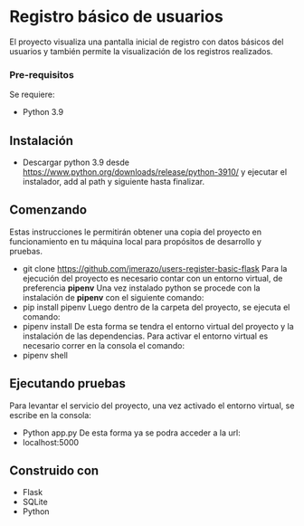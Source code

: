 # Registro básico de usuarios
El proyecto visualiza una pantalla inicial de registro con datos básicos del usuarios y también permite la visualización de los registros realizados.

### Pre-requisitos
Se requiere:
- Python 3.9

## Instalación
- Descargar python 3.9 desde https://www.python.org/downloads/release/python-3910/ y ejecutar el instalador, add al path y siguiente hasta finalizar.

## Comenzando
Estas instrucciones le permitirán obtener una copia del proyecto en funcionamiento en tu máquina local para propósitos de desarrollo y pruebas.
- git clone https://github.com/jmerazo/users-register-basic-flask
Para la ejecución del proyecto es necesario contar con un entorno virtual, de preferencia **pipenv**
Una vez instalado python se procede con la instalación de **pipenv** con el siguiente comando:
- pip install pipenv
Luego dentro de la carpeta del proyecto, se ejecuta el comando:
- pipenv install
De esta forma se tendra el entorno virtual del proyecto y la instalación de las dependencias.
Para activar el entorno virtual es necesario correr en la consola el comando:
- pipenv shell

## Ejecutando pruebas
Para levantar el servicio del proyecto, una vez activado el entorno virtual, se escribe en la consola:
- Python app.py
De esta forma ya se podra acceder a la url:
- localhost:5000

## Construido con
* Flask
* SQLite
* Python